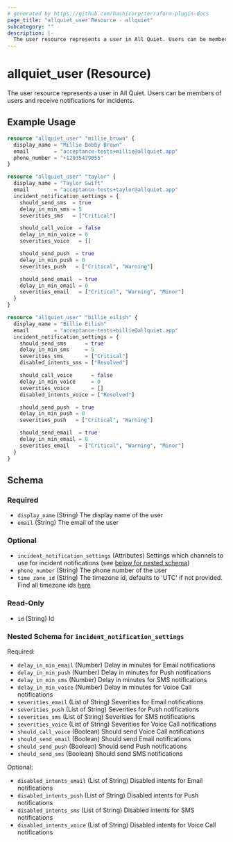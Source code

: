 ```yaml
---
# generated by https://github.com/hashicorp/terraform-plugin-docs
page_title: "allquiet_user Resource - allquiet"
subcategory: ""
description: |-
  The user resource represents a user in All Quiet. Users can be members of users and receive notifications for incidents.
---
```


# allquiet_user (Resource)

The user resource represents a user in All Quiet. Users can be members of users and receive notifications for incidents.

## Example Usage

```terraform
resource "allquiet_user" "millie_brown" {
  display_name = "Millie Bobby Brown"
  email        = "acceptance-tests+millie@allquiet.app"
  phone_number = "+12035479055"
}

resource "allquiet_user" "taylor" {
  display_name = "Taylor Swift"
  email        = "acceptance-tests+taylor@allquiet.app"
  incident_notification_settings = {
    should_send_sms  = true
    delay_in_min_sms = 5
    severities_sms   = ["Critical"]

    should_call_voice  = false
    delay_in_min_voice = 0
    severities_voice   = []

    should_send_push  = true
    delay_in_min_push = 0
    severities_push   = ["Critical", "Warning"]

    should_send_email  = true
    delay_in_min_email = 0
    severities_email   = ["Critical", "Warning", "Minor"]
  }
}

resource "allquiet_user" "billie_eilish" {
  display_name = "Billie Eilish"
  email        = "acceptance-tests+billie@allquiet.app"
  incident_notification_settings = {
    should_send_sms      = true
    delay_in_min_sms     = 5
    severities_sms       = ["Critical"]
    disabled_intents_sms = ["Resolved"]

    should_call_voice      = false
    delay_in_min_voice     = 0
    severities_voice       = []
    disabled_intents_voice = ["Resolved"]

    should_send_push  = true
    delay_in_min_push = 0
    severities_push   = ["Critical", "Warning"]

    should_send_email  = true
    delay_in_min_email = 0
    severities_email   = ["Critical", "Warning", "Minor"]
  }
}
```

<!-- schema generated by tfplugindocs -->
## Schema

### Required

- `display_name` (String) The display name of the user
- `email` (String) The email of the user

### Optional

- `incident_notification_settings` (Attributes) Settings which channels to use for incident notifications (see [below for nested schema](#nestedatt--incident_notification_settings))
- `phone_number` (String) The phone number of the user
- `time_zone_id` (String) The timezone id, defaults to 'UTC' if not provided. Find all timezone ids [here](https://allquiet.app/api/public/v1/timezone)

### Read-Only

- `id` (String) Id

<a id="nestedatt--incident_notification_settings"></a>
### Nested Schema for `incident_notification_settings`

Required:

- `delay_in_min_email` (Number) Delay in minutes for Email notifications
- `delay_in_min_push` (Number) Delay in minutes for Push notifications
- `delay_in_min_sms` (Number) Delay in minutes for SMS notifications
- `delay_in_min_voice` (Number) Delay in minutes for Voice Call notifications
- `severities_email` (List of String) Severities for Email notifications
- `severities_push` (List of String) Severities for Push notifications
- `severities_sms` (List of String) Severities for SMS notifications
- `severities_voice` (List of String) Severities for Voice Call notifications
- `should_call_voice` (Boolean) Should send Voice Call notifications
- `should_send_email` (Boolean) Should send Email notifications
- `should_send_push` (Boolean) Should send Push notifications
- `should_send_sms` (Boolean) Should send SMS notifications

Optional:

- `disabled_intents_email` (List of String) Disabled intents for Email notifications
- `disabled_intents_push` (List of String) Disabled intents for Push notifications
- `disabled_intents_sms` (List of String) Disabled intents for SMS notifications
- `disabled_intents_voice` (List of String) Disabled intents for Voice Call notifications
